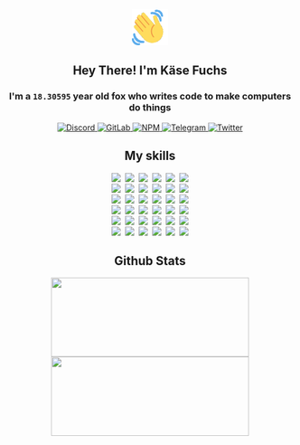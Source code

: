 <div><p align=center><img src=./resources/images/wave.gif width=64px height=64px></p><h2 align=center>Hey There! I'm Käse Fuchs</h2><h3 align=center>I'm a <code>18.30595</code> year old fox who writes code to make computers do things</h3><p align=center><a href=https://discord.com/users/507526681125322772><img alt=Discord src="https://img.shields.io/badge/Discord-5865F2?logo=discord&logoColor=white&style=flat-square#cd8753c3dc7e0112026263a41ac9b2ca"> </a><a href=https://gitlab.com/kasefuchs><img alt=GitLab src="https://img.shields.io/badge/GitLab-330F63?logo=gitlab&logoColor=white&style=flat-square#cd8753c3dc7e0112026263a41ac9b2ca"> </a><a href=https://npmjs.com/~kasefuchs><img alt=NPM src="https://img.shields.io/badge/NPM-CB3837?logo=npm&logoColor=white&style=flat-square#cd8753c3dc7e0112026263a41ac9b2ca"> </a><a href=https://t.me/kasefuchs><img alt=Telegram src="https://img.shields.io/badge/Telegram-2CA5E0?logo=telegram&logoColor=white&style=flat-square#cd8753c3dc7e0112026263a41ac9b2ca"> </a><a href=https://twitter.com/kasefuchs><img alt=Twitter src="https://img.shields.io/badge/Twitter-1DA1F2?logo=twitter&logoColor=white&style=flat-square#cd8753c3dc7e0112026263a41ac9b2ca"></a></p><h2 align=center>My skills</h2><p align=center><a href=https://aws.amazon.com/ ><picture><source srcset="https://skillicons.dev/icons?i=aws&theme=dark#cd8753c3dc7e0112026263a41ac9b2ca" media="(prefers-color-scheme: dark)"><source srcset="https://skillicons.dev/icons?i=aws&theme=light#cd8753c3dc7e0112026263a41ac9b2ca" media="(prefers-color-scheme: light), (prefers-color-scheme: no-preference)"><img src="https://skillicons.dev/icons?i=aws&theme=light#cd8753c3dc7e0112026263a41ac9b2ca"></picture></a>&nbsp;&nbsp;<a href=https://en.wikipedia.org/wiki/Bash_(Unix_shell)><picture><source srcset="https://skillicons.dev/icons?i=bash&theme=dark#cd8753c3dc7e0112026263a41ac9b2ca" media="(prefers-color-scheme: dark)"><source srcset="https://skillicons.dev/icons?i=bash&theme=light#cd8753c3dc7e0112026263a41ac9b2ca" media="(prefers-color-scheme: light), (prefers-color-scheme: no-preference)"><img src="https://skillicons.dev/icons?i=bash&theme=light#cd8753c3dc7e0112026263a41ac9b2ca"></picture></a>&nbsp;&nbsp;<a href=https://discord.com/developers/docs><picture><source srcset="https://skillicons.dev/icons?i=bots&theme=dark#cd8753c3dc7e0112026263a41ac9b2ca" media="(prefers-color-scheme: dark)"><source srcset="https://skillicons.dev/icons?i=bots&theme=light#cd8753c3dc7e0112026263a41ac9b2ca" media="(prefers-color-scheme: light), (prefers-color-scheme: no-preference)"><img src="https://skillicons.dev/icons?i=bots&theme=light#cd8753c3dc7e0112026263a41ac9b2ca"></picture></a>&nbsp;&nbsp;<a href=https://www.cloudflare.com/ ><picture><source srcset="https://skillicons.dev/icons?i=cloudflare&theme=dark#cd8753c3dc7e0112026263a41ac9b2ca" media="(prefers-color-scheme: dark)"><source srcset="https://skillicons.dev/icons?i=cloudflare&theme=light#cd8753c3dc7e0112026263a41ac9b2ca" media="(prefers-color-scheme: light), (prefers-color-scheme: no-preference)"><img src="https://skillicons.dev/icons?i=cloudflare&theme=light#cd8753c3dc7e0112026263a41ac9b2ca"></picture></a>&nbsp;&nbsp;<a href=https://en.wikipedia.org/wiki/CSS><picture><source srcset="https://skillicons.dev/icons?i=css&theme=dark#cd8753c3dc7e0112026263a41ac9b2ca" media="(prefers-color-scheme: dark)"><source srcset="https://skillicons.dev/icons?i=css&theme=light#cd8753c3dc7e0112026263a41ac9b2ca" media="(prefers-color-scheme: light), (prefers-color-scheme: no-preference)"><img src="https://skillicons.dev/icons?i=css&theme=light#cd8753c3dc7e0112026263a41ac9b2ca"></picture></a>&nbsp;&nbsp;<a href=https://www.docker.com/ ><picture><source srcset="https://skillicons.dev/icons?i=docker&theme=dark#cd8753c3dc7e0112026263a41ac9b2ca" media="(prefers-color-scheme: dark)"><source srcset="https://skillicons.dev/icons?i=docker&theme=light#cd8753c3dc7e0112026263a41ac9b2ca" media="(prefers-color-scheme: light), (prefers-color-scheme: no-preference)"><img src="https://skillicons.dev/icons?i=docker&theme=light#cd8753c3dc7e0112026263a41ac9b2ca"></picture></a><br><a href=https://www.electronjs.org/ ><picture><source srcset="https://skillicons.dev/icons?i=electron&theme=dark#cd8753c3dc7e0112026263a41ac9b2ca" media="(prefers-color-scheme: dark)"><source srcset="https://skillicons.dev/icons?i=electron&theme=light#cd8753c3dc7e0112026263a41ac9b2ca" media="(prefers-color-scheme: light), (prefers-color-scheme: no-preference)"><img src="https://skillicons.dev/icons?i=electron&theme=light#cd8753c3dc7e0112026263a41ac9b2ca"></picture></a>&nbsp;&nbsp;<a href=https://expressjs.com/ ><picture><source srcset="https://skillicons.dev/icons?i=express&theme=dark#cd8753c3dc7e0112026263a41ac9b2ca" media="(prefers-color-scheme: dark)"><source srcset="https://skillicons.dev/icons?i=express&theme=light#cd8753c3dc7e0112026263a41ac9b2ca" media="(prefers-color-scheme: light), (prefers-color-scheme: no-preference)"><img src="https://skillicons.dev/icons?i=express&theme=light#cd8753c3dc7e0112026263a41ac9b2ca"></picture></a>&nbsp;&nbsp;<a href=https://www.figma.com/ ><picture><source srcset="https://skillicons.dev/icons?i=figma&theme=dark#cd8753c3dc7e0112026263a41ac9b2ca" media="(prefers-color-scheme: dark)"><source srcset="https://skillicons.dev/icons?i=figma&theme=light#cd8753c3dc7e0112026263a41ac9b2ca" media="(prefers-color-scheme: light), (prefers-color-scheme: no-preference)"><img src="https://skillicons.dev/icons?i=figma&theme=light#cd8753c3dc7e0112026263a41ac9b2ca"></picture></a>&nbsp;&nbsp;<a href=https://firebase.google.com/ ><picture><source srcset="https://skillicons.dev/icons?i=firebase&theme=dark#cd8753c3dc7e0112026263a41ac9b2ca" media="(prefers-color-scheme: dark)"><source srcset="https://skillicons.dev/icons?i=firebase&theme=light#cd8753c3dc7e0112026263a41ac9b2ca" media="(prefers-color-scheme: light), (prefers-color-scheme: no-preference)"><img src="https://skillicons.dev/icons?i=firebase&theme=light#cd8753c3dc7e0112026263a41ac9b2ca"></picture></a>&nbsp;&nbsp;<a href=https://flask.palletsprojects.com/ ><picture><source srcset="https://skillicons.dev/icons?i=flask&theme=dark#cd8753c3dc7e0112026263a41ac9b2ca" media="(prefers-color-scheme: dark)"><source srcset="https://skillicons.dev/icons?i=flask&theme=light#cd8753c3dc7e0112026263a41ac9b2ca" media="(prefers-color-scheme: light), (prefers-color-scheme: no-preference)"><img src="https://skillicons.dev/icons?i=flask&theme=light#cd8753c3dc7e0112026263a41ac9b2ca"></picture></a>&nbsp;&nbsp;<a href=https://cloud.google.com/ ><picture><source srcset="https://skillicons.dev/icons?i=gcp&theme=dark#cd8753c3dc7e0112026263a41ac9b2ca" media="(prefers-color-scheme: dark)"><source srcset="https://skillicons.dev/icons?i=gcp&theme=light#cd8753c3dc7e0112026263a41ac9b2ca" media="(prefers-color-scheme: light), (prefers-color-scheme: no-preference)"><img src="https://skillicons.dev/icons?i=gcp&theme=light#cd8753c3dc7e0112026263a41ac9b2ca"></picture></a><br><a href=https://git-scm.com/ ><picture><source srcset="https://skillicons.dev/icons?i=git&theme=dark#cd8753c3dc7e0112026263a41ac9b2ca" media="(prefers-color-scheme: dark)"><source srcset="https://skillicons.dev/icons?i=git&theme=light#cd8753c3dc7e0112026263a41ac9b2ca" media="(prefers-color-scheme: light), (prefers-color-scheme: no-preference)"><img src="https://skillicons.dev/icons?i=git&theme=light#cd8753c3dc7e0112026263a41ac9b2ca"></picture></a>&nbsp;&nbsp;<a href=https://github.com/ ><picture><source srcset="https://skillicons.dev/icons?i=github&theme=dark#cd8753c3dc7e0112026263a41ac9b2ca" media="(prefers-color-scheme: dark)"><source srcset="https://skillicons.dev/icons?i=github&theme=light#cd8753c3dc7e0112026263a41ac9b2ca" media="(prefers-color-scheme: light), (prefers-color-scheme: no-preference)"><img src="https://skillicons.dev/icons?i=github&theme=light#cd8753c3dc7e0112026263a41ac9b2ca"></picture></a>&nbsp;&nbsp;<a href=https://gitlab.com/ ><picture><source srcset="https://skillicons.dev/icons?i=gitlab&theme=dark#cd8753c3dc7e0112026263a41ac9b2ca" media="(prefers-color-scheme: dark)"><source srcset="https://skillicons.dev/icons?i=gitlab&theme=light#cd8753c3dc7e0112026263a41ac9b2ca" media="(prefers-color-scheme: light), (prefers-color-scheme: no-preference)"><img src="https://skillicons.dev/icons?i=gitlab&theme=light#cd8753c3dc7e0112026263a41ac9b2ca"></picture></a>&nbsp;&nbsp;<a href=https://www.heroku.com/ ><picture><source srcset="https://skillicons.dev/icons?i=heroku&theme=dark#cd8753c3dc7e0112026263a41ac9b2ca" media="(prefers-color-scheme: dark)"><source srcset="https://skillicons.dev/icons?i=heroku&theme=light#cd8753c3dc7e0112026263a41ac9b2ca" media="(prefers-color-scheme: light), (prefers-color-scheme: no-preference)"><img src="https://skillicons.dev/icons?i=heroku&theme=light#cd8753c3dc7e0112026263a41ac9b2ca"></picture></a>&nbsp;&nbsp;<a href=https://en.wikipedia.org/wiki/HTML><picture><source srcset="https://skillicons.dev/icons?i=html&theme=dark#cd8753c3dc7e0112026263a41ac9b2ca" media="(prefers-color-scheme: dark)"><source srcset="https://skillicons.dev/icons?i=html&theme=light#cd8753c3dc7e0112026263a41ac9b2ca" media="(prefers-color-scheme: light), (prefers-color-scheme: no-preference)"><img src="https://skillicons.dev/icons?i=html&theme=light#cd8753c3dc7e0112026263a41ac9b2ca"></picture></a>&nbsp;&nbsp;<a href=https://en.wikipedia.org/wiki/JavaScript><picture><source srcset="https://skillicons.dev/icons?i=js&theme=dark#cd8753c3dc7e0112026263a41ac9b2ca" media="(prefers-color-scheme: dark)"><source srcset="https://skillicons.dev/icons?i=js&theme=light#cd8753c3dc7e0112026263a41ac9b2ca" media="(prefers-color-scheme: light), (prefers-color-scheme: no-preference)"><img src="https://skillicons.dev/icons?i=js&theme=light#cd8753c3dc7e0112026263a41ac9b2ca"></picture></a><br><a href=https://en.wikipedia.org/wiki/Linux><picture><source srcset="https://skillicons.dev/icons?i=linux&theme=dark#cd8753c3dc7e0112026263a41ac9b2ca" media="(prefers-color-scheme: dark)"><source srcset="https://skillicons.dev/icons?i=linux&theme=light#cd8753c3dc7e0112026263a41ac9b2ca" media="(prefers-color-scheme: light), (prefers-color-scheme: no-preference)"><img src="https://skillicons.dev/icons?i=linux&theme=light#cd8753c3dc7e0112026263a41ac9b2ca"></picture></a>&nbsp;&nbsp;<a href=https://mui.com/ ><picture><source srcset="https://skillicons.dev/icons?i=materialui&theme=dark#cd8753c3dc7e0112026263a41ac9b2ca" media="(prefers-color-scheme: dark)"><source srcset="https://skillicons.dev/icons?i=materialui&theme=light#cd8753c3dc7e0112026263a41ac9b2ca" media="(prefers-color-scheme: light), (prefers-color-scheme: no-preference)"><img src="https://skillicons.dev/icons?i=materialui&theme=light#cd8753c3dc7e0112026263a41ac9b2ca"></picture></a>&nbsp;&nbsp;<a href=https://en.wikipedia.org/wiki/Markdown><picture><source srcset="https://skillicons.dev/icons?i=md&theme=dark#cd8753c3dc7e0112026263a41ac9b2ca" media="(prefers-color-scheme: dark)"><source srcset="https://skillicons.dev/icons?i=md&theme=light#cd8753c3dc7e0112026263a41ac9b2ca" media="(prefers-color-scheme: light), (prefers-color-scheme: no-preference)"><img src="https://skillicons.dev/icons?i=md&theme=light#cd8753c3dc7e0112026263a41ac9b2ca"></picture></a>&nbsp;&nbsp;<a href=https://www.mongodb.com/ ><picture><source srcset="https://skillicons.dev/icons?i=mongodb&theme=dark#cd8753c3dc7e0112026263a41ac9b2ca" media="(prefers-color-scheme: dark)"><source srcset="https://skillicons.dev/icons?i=mongodb&theme=light#cd8753c3dc7e0112026263a41ac9b2ca" media="(prefers-color-scheme: light), (prefers-color-scheme: no-preference)"><img src="https://skillicons.dev/icons?i=mongodb&theme=light#cd8753c3dc7e0112026263a41ac9b2ca"></picture></a>&nbsp;&nbsp;<a href=https://www.mysql.com/ ><picture><source srcset="https://skillicons.dev/icons?i=mysql&theme=dark#cd8753c3dc7e0112026263a41ac9b2ca" media="(prefers-color-scheme: dark)"><source srcset="https://skillicons.dev/icons?i=mysql&theme=light#cd8753c3dc7e0112026263a41ac9b2ca" media="(prefers-color-scheme: light), (prefers-color-scheme: no-preference)"><img src="https://skillicons.dev/icons?i=mysql&theme=light#cd8753c3dc7e0112026263a41ac9b2ca"></picture></a>&nbsp;&nbsp;<a href=https://nextjs.org/ ><picture><source srcset="https://skillicons.dev/icons?i=nextjs&theme=dark#cd8753c3dc7e0112026263a41ac9b2ca" media="(prefers-color-scheme: dark)"><source srcset="https://skillicons.dev/icons?i=nextjs&theme=light#cd8753c3dc7e0112026263a41ac9b2ca" media="(prefers-color-scheme: light), (prefers-color-scheme: no-preference)"><img src="https://skillicons.dev/icons?i=nextjs&theme=light#cd8753c3dc7e0112026263a41ac9b2ca"></picture></a><br><a href=https://nodejs.org/en/ ><picture><source srcset="https://skillicons.dev/icons?i=nodejs&theme=dark#cd8753c3dc7e0112026263a41ac9b2ca" media="(prefers-color-scheme: dark)"><source srcset="https://skillicons.dev/icons?i=nodejs&theme=light#cd8753c3dc7e0112026263a41ac9b2ca" media="(prefers-color-scheme: light), (prefers-color-scheme: no-preference)"><img src="https://skillicons.dev/icons?i=nodejs&theme=light#cd8753c3dc7e0112026263a41ac9b2ca"></picture></a>&nbsp;&nbsp;<a href=https://www.postgresql.org/ ><picture><source srcset="https://skillicons.dev/icons?i=postgres&theme=dark#cd8753c3dc7e0112026263a41ac9b2ca" media="(prefers-color-scheme: dark)"><source srcset="https://skillicons.dev/icons?i=postgres&theme=light#cd8753c3dc7e0112026263a41ac9b2ca" media="(prefers-color-scheme: light), (prefers-color-scheme: no-preference)"><img src="https://skillicons.dev/icons?i=postgres&theme=light#cd8753c3dc7e0112026263a41ac9b2ca"></picture></a>&nbsp;&nbsp;<a href=https://learn.microsoft.com/en-us/powershell/ ><picture><source srcset="https://skillicons.dev/icons?i=powershell&theme=dark#cd8753c3dc7e0112026263a41ac9b2ca" media="(prefers-color-scheme: dark)"><source srcset="https://skillicons.dev/icons?i=powershell&theme=light#cd8753c3dc7e0112026263a41ac9b2ca" media="(prefers-color-scheme: light), (prefers-color-scheme: no-preference)"><img src="https://skillicons.dev/icons?i=powershell&theme=light#cd8753c3dc7e0112026263a41ac9b2ca"></picture></a>&nbsp;&nbsp;<a href=https://www.python.org/ ><picture><source srcset="https://skillicons.dev/icons?i=py&theme=dark#cd8753c3dc7e0112026263a41ac9b2ca" media="(prefers-color-scheme: dark)"><source srcset="https://skillicons.dev/icons?i=py&theme=light#cd8753c3dc7e0112026263a41ac9b2ca" media="(prefers-color-scheme: light), (prefers-color-scheme: no-preference)"><img src="https://skillicons.dev/icons?i=py&theme=light#cd8753c3dc7e0112026263a41ac9b2ca"></picture></a>&nbsp;&nbsp;<a href=https://www.raspberrypi.org/ ><picture><source srcset="https://skillicons.dev/icons?i=raspberrypi&theme=dark#cd8753c3dc7e0112026263a41ac9b2ca" media="(prefers-color-scheme: dark)"><source srcset="https://skillicons.dev/icons?i=raspberrypi&theme=light#cd8753c3dc7e0112026263a41ac9b2ca" media="(prefers-color-scheme: light), (prefers-color-scheme: no-preference)"><img src="https://skillicons.dev/icons?i=raspberrypi&theme=light#cd8753c3dc7e0112026263a41ac9b2ca"></picture></a>&nbsp;&nbsp;<a href=https://reactjs.org/ ><picture><source srcset="https://skillicons.dev/icons?i=react&theme=dark#cd8753c3dc7e0112026263a41ac9b2ca" media="(prefers-color-scheme: dark)"><source srcset="https://skillicons.dev/icons?i=react&theme=light#cd8753c3dc7e0112026263a41ac9b2ca" media="(prefers-color-scheme: light), (prefers-color-scheme: no-preference)"><img src="https://skillicons.dev/icons?i=react&theme=light#cd8753c3dc7e0112026263a41ac9b2ca"></picture></a><br><a href=https://redux.js.org/ ><picture><source srcset="https://skillicons.dev/icons?i=redux&theme=dark#cd8753c3dc7e0112026263a41ac9b2ca" media="(prefers-color-scheme: dark)"><source srcset="https://skillicons.dev/icons?i=redux&theme=light#cd8753c3dc7e0112026263a41ac9b2ca" media="(prefers-color-scheme: light), (prefers-color-scheme: no-preference)"><img src="https://skillicons.dev/icons?i=redux&theme=light#cd8753c3dc7e0112026263a41ac9b2ca"></picture></a>&nbsp;&nbsp;<a href=https://en.wikipedia.org/wiki/Regular_expression><picture><source srcset="https://skillicons.dev/icons?i=regex&theme=dark#cd8753c3dc7e0112026263a41ac9b2ca" media="(prefers-color-scheme: dark)"><source srcset="https://skillicons.dev/icons?i=regex&theme=light#cd8753c3dc7e0112026263a41ac9b2ca" media="(prefers-color-scheme: light), (prefers-color-scheme: no-preference)"><img src="https://skillicons.dev/icons?i=regex&theme=light#cd8753c3dc7e0112026263a41ac9b2ca"></picture></a>&nbsp;&nbsp;<a href=https://en.wikipedia.org/wiki/Sass_(stylesheet_language)><picture><source srcset="https://skillicons.dev/icons?i=sass&theme=dark#cd8753c3dc7e0112026263a41ac9b2ca" media="(prefers-color-scheme: dark)"><source srcset="https://skillicons.dev/icons?i=sass&theme=light#cd8753c3dc7e0112026263a41ac9b2ca" media="(prefers-color-scheme: light), (prefers-color-scheme: no-preference)"><img src="https://skillicons.dev/icons?i=sass&theme=light#cd8753c3dc7e0112026263a41ac9b2ca"></picture></a>&nbsp;&nbsp;<a href=https://www.typescriptlang.org/ ><picture><source srcset="https://skillicons.dev/icons?i=ts&theme=dark#cd8753c3dc7e0112026263a41ac9b2ca" media="(prefers-color-scheme: dark)"><source srcset="https://skillicons.dev/icons?i=ts&theme=light#cd8753c3dc7e0112026263a41ac9b2ca" media="(prefers-color-scheme: light), (prefers-color-scheme: no-preference)"><img src="https://skillicons.dev/icons?i=ts&theme=light#cd8753c3dc7e0112026263a41ac9b2ca"></picture></a>&nbsp;&nbsp;<a href=https://unity.com/ ><picture><source srcset="https://skillicons.dev/icons?i=unity&theme=dark#cd8753c3dc7e0112026263a41ac9b2ca" media="(prefers-color-scheme: dark)"><source srcset="https://skillicons.dev/icons?i=unity&theme=light#cd8753c3dc7e0112026263a41ac9b2ca" media="(prefers-color-scheme: light), (prefers-color-scheme: no-preference)"><img src="https://skillicons.dev/icons?i=unity&theme=light#cd8753c3dc7e0112026263a41ac9b2ca"></picture></a>&nbsp;&nbsp;<a href=https://workers.cloudflare.com/ ><picture><source srcset="https://skillicons.dev/icons?i=workers&theme=dark#cd8753c3dc7e0112026263a41ac9b2ca" media="(prefers-color-scheme: dark)"><source srcset="https://skillicons.dev/icons?i=workers&theme=light#cd8753c3dc7e0112026263a41ac9b2ca" media="(prefers-color-scheme: light), (prefers-color-scheme: no-preference)"><img src="https://skillicons.dev/icons?i=workers&theme=light#cd8753c3dc7e0112026263a41ac9b2ca"></picture></a><br></p><h2 align=center>Github Stats</h2><p align=center><picture><source srcset="https://github-readme-stats-kasefuchs.vercel.app/api/?count_private=true&hide_border=true&hide_rank=true&line_height=20&hide_title=true&username=Kasefuchs&theme=dark#cd8753c3dc7e0112026263a41ac9b2ca" media="(prefers-color-scheme: dark)"><source srcset="https://github-readme-stats-kasefuchs.vercel.app/api/?count_private=true&hide_border=true&hide_rank=true&line_height=20&hide_title=true&username=Kasefuchs&theme=light#cd8753c3dc7e0112026263a41ac9b2ca" media="(prefers-color-scheme: light), (prefers-color-scheme: no-preference)"><img align=middle width=350 height=140 src="https://github-readme-stats-kasefuchs.vercel.app/api/?count_private=true&hide_border=true&hide_rank=true&line_height=20&hide_title=true&username=Kasefuchs&theme=light#cd8753c3dc7e0112026263a41ac9b2ca"></picture><picture><source srcset="https://github-readme-stats-kasefuchs.vercel.app/api/top-langs/?count_private=true&hide_border=true&layout=compact&username=Kasefuchs&theme=dark#cd8753c3dc7e0112026263a41ac9b2ca" media="(prefers-color-scheme: dark)"><source srcset="https://github-readme-stats-kasefuchs.vercel.app/api/top-langs/?count_private=true&hide_border=true&layout=compact&username=Kasefuchs&theme=light#cd8753c3dc7e0112026263a41ac9b2ca" media="(prefers-color-scheme: light), (prefers-color-scheme: no-preference)"><img align=middle width=350 height=140 src="https://github-readme-stats-kasefuchs.vercel.app/api/top-langs/?count_private=true&hide_border=true&layout=compact&username=Kasefuchs&theme=light#cd8753c3dc7e0112026263a41ac9b2ca"></picture></p><img src="https://hit.yhype.me/github/profile?user_id=64592097#cd8753c3dc7e0112026263a41ac9b2ca" alt=""></div>